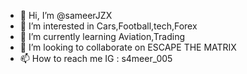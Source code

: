 - 👋 Hi, I’m @sameerJZX
- 👀 I’m interested in Cars,Football,tech,Forex
- 🌱 I’m currently learning Aviation,Trading
- 💞️ I’m looking to collaborate on ESCAPE THE MATRIX
- 📫 How to reach me IG : s4meer_005

<!---
sameerJZX/sameerJZX is a ✨ special ✨ repository because its `README.md` (this file) appears on your GitHub profile.
You can click the Preview link to take a look at your changes.
--->
